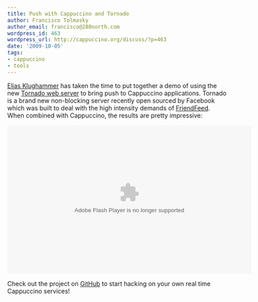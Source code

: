 ```yaml
---
title: Push with Cappuccino and Tornado
author: Francisco Tolmasky
author_email: francisco@280north.com
wordpress_id: 463
wordpress_url: http://cappuccino.org/discuss/?p=463
date: '2009-10-05'
tags:
- cappuccino
- tools
---
```


[Elias Klughammer](http://github.com/eliasklughammer) has taken the time to put together a demo of using the new [Tornado web server](http://www.tornadoweb.org/) to bring push to Cappuccino applications. Tornado is a brand new non-blocking server recently open sourced by Facebook which was built to deal with the high intensity demands of [FriendFeed](http://friendfeed.com). When combined with Cappuccino, the results are pretty impressive:

<object width="560" height="340"><param name="movie" value="http://www.youtube.com/v/1MPTxS9uyT4&amp;hl=en&amp;fs=1&amp;"><param name="allowFullScreen" value="true"><param name="allowscriptaccess" value="always"><embed src="/web/20120510085540oe_/http://www.youtube.com/v/1MPTxS9uyT4&amp;hl=en&amp;fs=1&amp;" type="application/x-shockwave-flash" allowscriptaccess="always" allowfullscreen="true" width="560" height="340" title="Adobe Flash Player"></object>

Check out the project on [GitHub](http://github.com/eliasklughammer/Cappuccino-X-Tornado) to start hacking on your own real time Cappuccino services!
